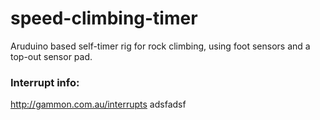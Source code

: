 # speed-climbing-timer
Aruduino based self-timer rig for rock climbing, using foot sensors and a top-out sensor pad.


### Interrupt info:
http://gammon.com.au/interrupts
adsfadsf